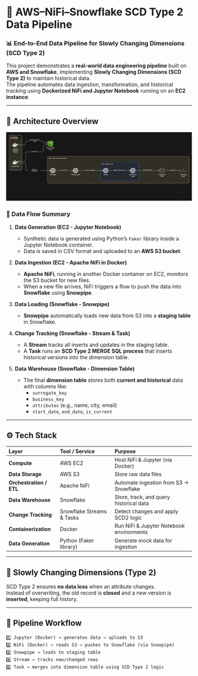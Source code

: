 # 🚀 AWS–NiFi–Snowflake SCD Type 2 Data Pipeline

### 📊 End-to-End Data Pipeline for Slowly Changing Dimensions (SCD Type 2)

This project demonstrates a **real-world data engineering pipeline** built on **AWS and Snowflake**, implementing **Slowly Changing Dimensions (SCD Type 2)** to maintain historical data.  
The pipeline automates data ingestion, transformation, and historical tracking using **Dockerized NiFi and Jupyter Notebook** running on an **EC2 instance**.

---

## 🧱 Architecture Overview

![Architecture Diagram](./img/pipeline_architecture.png)


### 🔹 Data Flow Summary

1. **Data Generation (EC2 - Jupyter Notebook)**  
   - Synthetic data is generated using Python’s `Faker` library inside a Jupyter Notebook container.  
   - Data is saved in CSV format and uploaded to an **AWS S3 bucket**.

2. **Data Ingestion (EC2 - Apache NiFi in Docker)**  
   - **Apache NiFi**, running in another Docker container on EC2, monitors the S3 bucket for new files.  
   - When a new file arrives, NiFi triggers a flow to push the data into **Snowflake** using **Snowpipe**.

3. **Data Loading (Snowflake - Snowpipe)**  
   - **Snowpipe** automatically loads new data from S3 into a **staging table** in Snowflake.

4. **Change Tracking (Snowflake - Stream & Task)**  
   - A **Stream** tracks all inserts and updates in the staging table.  
   - A **Task** runs an **SCD Type 2 MERGE SQL process** that inserts historical versions into the dimension table.

5. **Data Warehouse (Snowflake - Dimension Table)**  
   - The final **dimension table** stores both **current and historical** data with columns like:
     - `surrogate_key`
     - `business_key`
     - `attributes` (e.g., name, city, email)
     - `start_date`, `end_date`, `is_current`

---

## ⚙️ Tech Stack

| Layer | Tool / Service | Purpose |
|:------|:----------------|:--------|
| **Compute** | AWS EC2 | Host NiFi & Jupyter (via Docker) |
| **Data Storage** | AWS S3 | Store raw data files |
| **Orchestration / ETL** | Apache NiFi | Automate ingestion from S3 → Snowflake |
| **Data Warehouse** | Snowflake | Store, track, and query historical data |
| **Change Tracking** | Snowflake Streams & Tasks | Detect changes and apply SCD2 logic |
| **Containerization** | Docker | Run NiFi & Jupyter Notebook environments |
| **Data Generation** | Python (Faker library) | Generate mock data for ingestion |

---

## 🧠 Slowly Changing Dimensions (Type 2)

SCD Type 2 ensures **no data loss** when an attribute changes.  
Instead of overwriting, the old record is **closed** and a new version is **inserted**, keeping full history.

---

## 🔁 Pipeline Workflow

```text
1️⃣ Jupyter (Docker) → generates data → uploads to S3
2️⃣ NiFi (Docker) → reads S3 → pushes to Snowflake (via Snowpipe)
3️⃣ Snowpipe → loads to staging table
4️⃣ Stream → tracks new/changed rows
5️⃣ Task → merges into dimension table using SCD Type 2 logic

